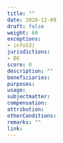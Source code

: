 ```yaml
---
title: ""
date: 2020-12-09 
draft: false
weight: 60
exceptions:
- info53j
jurisdictions:
- BG
score: 0
description: "" 
beneficiaries:
purposes: 
usage:
subjectmatter:
compensation:
attribution: 
otherConditions: 
remarks: ""
link: 
---
```

